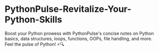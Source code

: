 # PythonPulse-Revitalize-Your-Python-Skills
Boost your Python prowess with PythonPulse's concise notes on Python basics, data structures, loops, functions, OOPs, file handling, and more. Feel the pulse of Python! ⚡🔍
